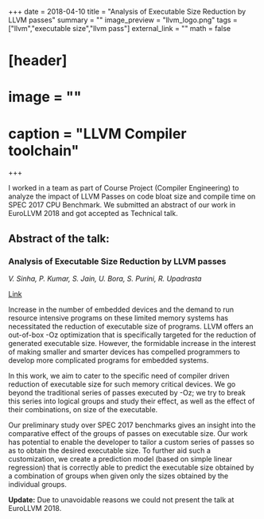 +++
date = 2018-04-10
title = "Analysis of Executable Size Reduction by LLVM passes"
summary = ""
image_preview = "llvm_logo.png"
tags = ["llvm","executable size","llvm pass"]
external_link = ""
math = false

# [header]
# image = ""
# caption = "LLVM Compiler toolchain"
+++

I worked in a team as part of Course Project (Compiler Engineering) to analyze
the impact of LLVM Passes on code bloat size and compile time on SPEC 2017 CPU
Benchmark. We submitted an abstract of our work in EuroLLVM 2018 and got
accepted as Technical talk.

## Abstract of the talk:

### Analysis of Executable Size Reduction by LLVM passes

*V. Sinha, P. Kumar, S. Jain, U. Bora, S. Purini, R. Upadrasta*

[Link](https://llvm.org/devmtg/2018-04/talks.html#Talk_3)

Increase in the number of embedded devices and the demand to run resource
intensive programs on these limited memory systems has necessitated the
reduction of executable size of programs. LLVM offers an out-of-box -Oz
optimization that is specifically targeted for the reduction of generated
executable size. However, the formidable increase in the interest of making
smaller and smarter devices has compelled programmers to develop more
complicated programs for embedded systems.

In this work, we aim to cater to the specific need of compiler driven
reduction of executable size for such memory critical devices. We go beyond
the traditional series of passes executed by -Oz; we try to break this series
into logical groups and study their effect, as well as the effect of their
combinations, on size of the executable.

Our preliminary study over SPEC 2017 benchmarks gives an insight into the
comparative effect of the groups of passes on executable size. Our work has
potential to enable the developer to tailor a custom series of passes so as to
obtain the desired executable size. To further aid such a customization, we
create a prediction model (based on simple linear regression) that is correctly
able to predict the executable size obtained by a combination of groups when
given only the sizes obtained by the individual groups.

**Update:** Due to unavoidable reasons we could not present the talk at
EuroLLVM 2018.

